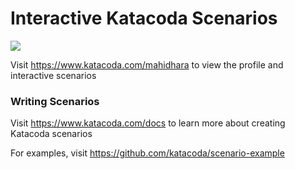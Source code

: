# Interactive Katacoda Scenarios

[![](http://shields.katacoda.com/katacoda/mahidhara/count.svg)](https://www.katacoda.com/mahidhara "Get your profile on Katacoda.com")

Visit https://www.katacoda.com/mahidhara to view the profile and interactive scenarios

### Writing Scenarios
Visit https://www.katacoda.com/docs to learn more about creating Katacoda scenarios

For examples, visit https://github.com/katacoda/scenario-example
